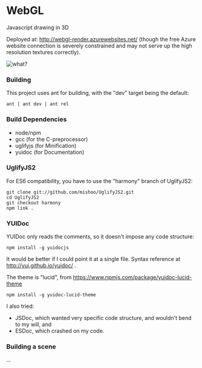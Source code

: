 # WebGL
Javascript drawing in 3D 

Deployed at: http://webgl-render.azurewebsites.net/ (though the free Azure website connection is severely constrained 
and may not serve up the high resolution textures correctly).

![what?](http://webgl-render.azurewebsites.net/site/img/Matthew.png)


### Building
This project uses ant for building, with the "dev" target being the default:
 
    ant | ant dev | ant rel

### Build Dependencies
* node/npm
* gcc (for the C-preprocessor)
* uglifyjs (for Minification)
* yuidoc (for Documentation)

### UglifyJS2
For ES6 compatibility, you have to use the "harmony" branch of UglifyJS2:

    git clone git://github.com/mishoo/UglifyJS2.git
    cd UglifyJS2
    git checkout harmony
    npm link .
    
### YUIDoc
YUIDoc only reads the comments, so it doesn't impose any code structure:
 
    npm install -g yuidocjs
    
It would be better if I could point it at a single file. Syntax reference at 
http://yui.github.io/yuidoc/
.

The theme is "lucid", from https://www.npmjs.com/package/yuidoc-lucid-theme

    npm install -g yuidoc-lucid-theme
    
I also tried:
* JSDoc, which wanted very specific code structure, and wouldn't bend to my will, and
* ESDoc, which crashed on my code.

### Building a scene
...
